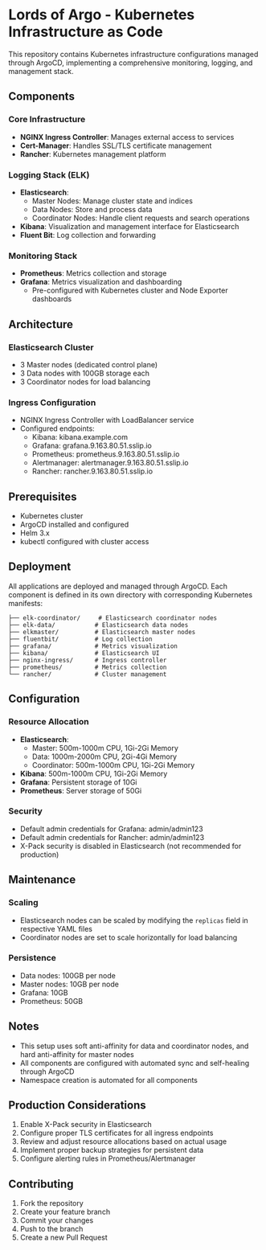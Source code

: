# Lords of Argo - Kubernetes Infrastructure as Code

This repository contains Kubernetes infrastructure configurations managed through ArgoCD, implementing a comprehensive monitoring, logging, and management stack.

## Components

### Core Infrastructure
- **NGINX Ingress Controller**: Manages external access to services
- **Cert-Manager**: Handles SSL/TLS certificate management
- **Rancher**: Kubernetes management platform

### Logging Stack (ELK)
- **Elasticsearch**:
  - Master Nodes: Manage cluster state and indices
  - Data Nodes: Store and process data
  - Coordinator Nodes: Handle client requests and search operations
- **Kibana**: Visualization and management interface for Elasticsearch
- **Fluent Bit**: Log collection and forwarding

### Monitoring Stack
- **Prometheus**: Metrics collection and storage
- **Grafana**: Metrics visualization and dashboarding
  - Pre-configured with Kubernetes cluster and Node Exporter dashboards

## Architecture

### Elasticsearch Cluster
- 3 Master nodes (dedicated control plane)
- 3 Data nodes with 100GB storage each
- 3 Coordinator nodes for load balancing

### Ingress Configuration
- NGINX Ingress Controller with LoadBalancer service
- Configured endpoints:
  - Kibana: kibana.example.com
  - Grafana: grafana.9.163.80.51.sslip.io
  - Prometheus: prometheus.9.163.80.51.sslip.io
  - Alertmanager: alertmanager.9.163.80.51.sslip.io
  - Rancher: rancher.9.163.80.51.sslip.io

## Prerequisites
- Kubernetes cluster
- ArgoCD installed and configured
- Helm 3.x
- kubectl configured with cluster access

## Deployment

All applications are deployed and managed through ArgoCD. Each component is defined in its own directory with corresponding Kubernetes manifests:

```
├── elk-coordinator/     # Elasticsearch coordinator nodes
├── elk-data/           # Elasticsearch data nodes
├── elkmaster/          # Elasticsearch master nodes
├── fluentbit/          # Log collection
├── grafana/            # Metrics visualization
├── kibana/             # Elasticsearch UI
├── nginx-ingress/      # Ingress controller
├── prometheus/         # Metrics collection
└── rancher/            # Cluster management
```

## Configuration

### Resource Allocation
- **Elasticsearch**:
  - Master: 500m-1000m CPU, 1Gi-2Gi Memory
  - Data: 1000m-2000m CPU, 2Gi-4Gi Memory
  - Coordinator: 500m-1000m CPU, 1Gi-2Gi Memory
- **Kibana**: 500m-1000m CPU, 1Gi-2Gi Memory
- **Grafana**: Persistent storage of 10Gi
- **Prometheus**: Server storage of 50Gi

### Security
- Default admin credentials for Grafana: admin/admin123
- Default admin credentials for Rancher: admin/admin123
- X-Pack security is disabled in Elasticsearch (not recommended for production)

## Maintenance

### Scaling
- Elasticsearch nodes can be scaled by modifying the `replicas` field in respective YAML files
- Coordinator nodes are set to scale horizontally for load balancing

### Persistence
- Data nodes: 100GB per node
- Master nodes: 10GB per node
- Grafana: 10GB
- Prometheus: 50GB

## Notes

- This setup uses soft anti-affinity for data and coordinator nodes, and hard anti-affinity for master nodes
- All components are configured with automated sync and self-healing through ArgoCD
- Namespace creation is automated for all components

## Production Considerations

1. Enable X-Pack security in Elasticsearch
2. Configure proper TLS certificates for all ingress endpoints
3. Review and adjust resource allocations based on actual usage
4. Implement proper backup strategies for persistent data
5. Configure alerting rules in Prometheus/Alertmanager

## Contributing

1. Fork the repository
2. Create your feature branch
3. Commit your changes
4. Push to the branch
5. Create a new Pull Request